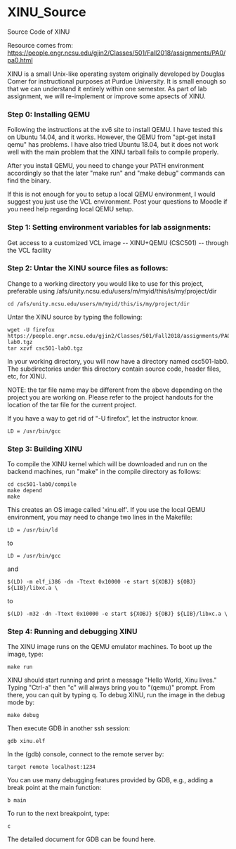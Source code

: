 # XINU_Source
Source Code of XINU

Resource comes from: 
https://people.engr.ncsu.edu/gjin2/Classes/501/Fall2018/assignments/PA0/pa0.html

XINU is a small Unix-like operating system originally developed by Douglas Comer for instructional purposes at Purdue University. It is small enough so that we can understand it entirely within one semester. As part of lab assignment, we will re-implement or improve some apsects of XINU.

### Step 0: Installing QEMU

Following the instructions at the xv6 site to install QEMU.
I have tested this on Ubuntu 14.04, and it works. However, the QEMU from "apt-get install qemu" has problems. I have also tried Ubuntu 18.04, but it does not work well with the main problem that the XINU tarball fails to compile properly.

After you install QEMU, you need to change your PATH environment accordingly so that the later "make run" and "make debug" commands can find the binary.

If this is not enough for you to setup a local QEMU environment, I would suggest you just use the VCL environment. Post your questions to Moodle if you need help regarding local QEMU setup.

### Step 1: Setting environment variables for lab assignments:

Get access to a customized VCL image -- XINU+QEMU (CSC501) -- through the VCL facility

### Step 2: Untar the XINU source files as follows:

Change to a working directory you would like to use for this project, preferable using /afs/unity.ncsu.edu/users/m/myid/this/is/my/project/dir
```
cd /afs/unity.ncsu.edu/users/m/myid/this/is/my/project/dir
```
Untar the XINU source by typing the following:
```
wget -U firefox https://people.engr.ncsu.edu/gjin2/Classes/501/Fall2018/assignments/PA0/csc501-lab0.tgz
tar xzvf csc501-lab0.tgz
```
In your working directory, you will now have a directory named csc501-lab0. The subdirectories under this directory contain source code, header files, etc, for XINU.

NOTE: the tar file name may be different from the above depending on the project you are working on. Please refer to the project handouts for the location of the tar file for the current project.

If you have a way to get rid of "-U firefox", let the instructor know.
```
LD = /usr/bin/gcc
```
### Step 3: Building XINU

To compile the XINU kernel which will be downloaded and run on the backend machines, run "make" in the compile directory as follows:
```
cd csc501-lab0/compile
make depend
make
```
This creates an OS image called 'xinu.elf'.
If you use the local QEMU environment, you may need to change two lines in the Makefile:
```
LD = /usr/bin/ld
```
to
```
LD = /usr/bin/gcc
```
and
```
$(LD) -m elf_i386 -dn -Ttext 0x10000 -e start ${XOBJ} ${OBJ} ${LIB}/libxc.a \
```
to
```
$(LD) -m32 -dn -Ttext 0x10000 -e start ${XOBJ} ${OBJ} ${LIB}/libxc.a \
```
### Step 4: Running and debugging XINU

The XINU image runs on the QEMU emulator machines. To boot up the image, type:
```
make run
```
XINU should start running and print a message "Hello World, Xinu lives."
Typing "Ctrl-a" then "c" will always bring you to "(qemu)" prompt. From there, you can quit by typing q.
To debug XINU, run the image in the debug mode by:
```
make debug
```
Then execute GDB in another ssh session:
```
gdb xinu.elf
```
In the (gdb) console, connect to the remote server by:
```
target remote localhost:1234
```
You can use many debugging features provided by GDB, e.g., adding a break point at the main function:
```
b main
```
To run to the next breakpoint, type:
```
c
```
The detailed document for GDB can be found here.
